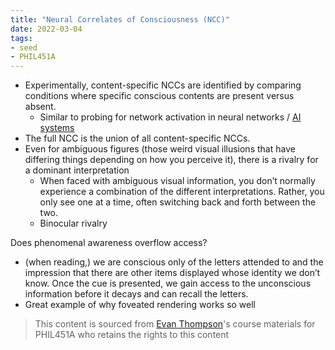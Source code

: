 ```yaml
---
title: "Neural Correlates of Consciousness (NCC)"
date: 2022-03-04
tags:
- seed
- PHIL451A
---
```



- Experimentally, content-specific NCCs are identified by comparing conditions where specific conscious contents are present versus absent.
	- Similar to probing for network activation in neural networks / [AI systems](posts/ai-systems.md)
- The full NCC is the union of all content-specific NCCs.
- Even for ambiguous figures (those weird visual illusions that have differing things depending on how you perceive it), there is a rivalry for a dominant interpretation
	- When faced with ambiguous visual information, you don’t normally experience a combination of the different interpretations. Rather, you only see one at a time, often switching back and forth between the two.
	- Binocular rivalry

Does phenomenal awareness overflow access?
- (when reading,) we are conscious only of the letters attended to and the impression that there are other items displayed whose identity we don’t know. Once the cue is presented, we gain access to the unconscious information before it decays and can recall the letters.
- Great example of why foveated rendering works so well

> This content is sourced from [Evan Thompson](https://evanthompson.me/)'s course materials for PHIL451A who retains the rights to this content